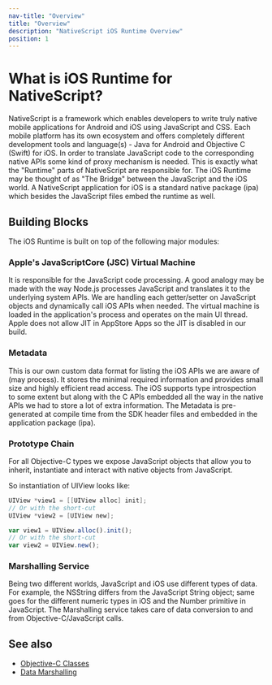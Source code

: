 ```yaml
---
nav-title: "Overview"
title: "Overview"
description: "NativeScript iOS Runtime Overview"
position: 1
---
```


# What is iOS Runtime for NativeScript?
NativeScript is a framework which enables developers to write truly native mobile applications for Android and iOS using JavaScript and CSS. Each mobile platform has its own ecosystem and offers completely different development tools and language(s) - Java for Android and Objective C (Swift) for iOS. In order to translate JavaScript code to the corresponding native APIs some kind of proxy mechanism is needed. This is exactly what the "Runtime" parts of NativeScript are responsible for. The iOS Runtime may be thought of as "The Bridge" between the JavaScript and the iOS world. A NativeScript application for iOS is a standard native package (ipa) which besides the JavaScript files embed the runtime as well.

## Building Blocks
The iOS Runtime is built on top of the following major modules:

### Apple's JavaScriptCore (JSC) Virtual Machine
It is responsible for the JavaScript code processing. A good analogy may be made with the way Node.js processes JavaScript and translates it to the underlying system APIs. We are handling each getter/setter on JavaScript objects and dynamically call iOS APIs when needed. The virtual machine is loaded in the application's process and operates on the main UI thread. Apple does not allow JIT in AppStore Apps so the JIT is disabled in our build.

### Metadata
This is our own custom data format for listing the iOS APIs we are aware of (may process). It stores the minimal required information and provides small size and highly efficient read access. The iOS supports type introspection to some extent but along with the C APIs embedded all the way in the native APIs we had to store a lot of extra information. The Metadata is pre-generated at compile time from the SDK header files and embedded in the application package (ipa).

### Prototype Chain
For all Objective-C types we expose JavaScript objects that allow you to inherit, instantiate and interact with native objects from JavaScript.

So instantiation of UIView looks like:

```objective-c
UIView *view1 = [[UIView alloc] init];
// Or with the short-cut
UIView *view2 = [UIView new];
```

```javascript
var view1 = UIView.alloc().init();
// Or with the short-cut
var view2 = UIView.new();
```

### Marshalling Service
Being two different worlds, JavaScript and iOS use different types of data. For example, the NSString differs from the JavaScript String object; same goes for the different numeric types in iOS and the Number primitive in JavaScript. The Marshalling service takes care of data conversion to and from Objective-C/JavaScript calls.

## See also
* [Objective-C Classes](./types/ObjC-Classes.md)
* [Data Marshalling](./marshalling/Marshalling-Overview.md)
